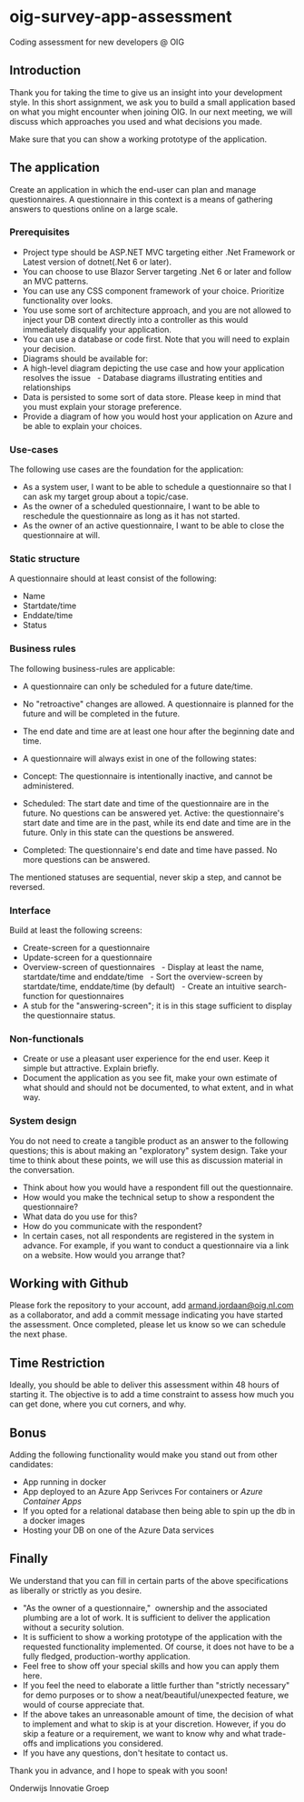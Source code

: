 # oig-survey-app-assessment
Coding assessment for new developers @ OIG

## Introduction
Thank you for taking the time to give us an insight into your development style. In this short assignment, we ask you to build a small application based on what you might encounter when joining OIG. In our next meeting, we will discuss which approaches you used and what decisions you made.

Make sure that you can show a working prototype of the application.

## The application
Create an application in which the end-user can plan and manage questionnaires. A questionnaire in this context is a
means of gathering answers to questions online on a large scale.

### Prerequisites
- Project type should be ASP.NET MVC targeting either .Net Framework or Latest version of dotnet(.Net 6 or later).
- You can choose to use Blazor Server targeting .Net 6 or later and follow an MVC patterns.
- You can use any CSS component framework of your choice. Prioritize functionality over looks.
- You use some sort of architecture approach, and you are not allowed to inject your DB context directly into a controller as this would immediately disqualify your application. 
- You can use a database or code first. Note that you will need to explain your decision.
- Diagrams should be available for:
- A high-level diagram depicting the use case and how your application resolves the issue
  - Database diagrams illustrating entities and relationships
- Data is persisted to some sort of data store. Please keep in mind that you must explain your storage preference.
- Provide a diagram of how you would host your application on Azure and be able to explain your choices.

### Use-cases
The following use cases are the foundation for the application:
- As a system user, I want to be able to schedule a questionnaire so that I can ask my target group about a
topic/case.
- As the owner of a scheduled questionnaire, I want to be able to reschedule the questionnaire as long as it has
not started.
- As the owner of an active questionnaire, I want to be able to close the questionnaire at will.

### Static structure
A questionnaire should at least consist of the following:
- Name
- Startdate/time
- Enddate/time
- Status

### Business rules
The following business-rules are applicable:
- A questionnaire can only be scheduled for a future date/time.
- No "retroactive" changes are allowed.
A questionnaire is planned for the future and will be completed in the future.
- The end date and time are at least one hour after the beginning date and time.
- A questionnaire will always exist in one of the following states:
- Concept: The questionnaire is intentionally inactive, and cannot be administered.
- Scheduled: The start date and time of the questionnaire are in the future. No questions can be answered yet.
Active: the questionnaire's start date and time are in the past, while its end date and time are in the future. Only in this state can the questions be answered.

- Completed: The questionnaire's end date and time have passed. No more questions can be answered.

The mentioned statuses are sequential, never skip a step, and cannot be reversed.

### Interface
Build at least the following screens:
- Create-screen for a questionnaire
- Update-screen for a questionnaire
- Overview-screen of questionnaires
  - Display at least the name, startdate/time and enddate/time
  - Sort the overview-screen by startdate/time, enddate/time (by default)
  - Create an intuitive search-function for questionnaires
- A stub for the "answering-screen"; it is in this stage sufficient to display the questionnaire status.

### Non-functionals
- Create or use a pleasant user experience for the end user. Keep it simple but attractive. Explain briefly.
- Document the application as you see fit, make your own estimate of what should and should not be
documented, to what extent, and in what way.

### System design
You do not need to create a tangible product as an answer to the following questions; this is about making an
"exploratory" system design. Take your time to think about these points, we will use this as discussion material in the
conversation.
- Think about how you would have a respondent fill out the questionnaire.
- How would you make the technical setup to show a respondent the questionnaire?
- What data do you use for this?
- How do you communicate with the respondent?
- In certain cases, not all respondents are registered in the system in advance. For example, if you want to conduct
a questionnaire via a link on a website. How would you arrange that?

## Working with Github

Please fork the repository to your account, add armand.jordaan@oig.nl.com as a collaborator, and add a commit message indicating you have started the assessment. Once completed, please let us know so we can schedule the next phase.


## Time Restriction

Ideally, you should be able to deliver this assessment within 48 hours of starting it. The objective is to add a time constraint to assess how much you can get done, where you cut corners, and why.

## Bonus
Adding the following functionality would make you stand out from other candidates:
- App running in docker
- App deployed to an Azure App Serivces For containers or *Azure Container Apps*
- If you opted for a relational database then being able to spin up the db in a docker images
- Hosting your DB on one of the Azure Data services

## Finally
We understand that you can fill in certain parts of the above specifications as liberally or strictly as you desire.
- "As the owner of a questionnaire,"  ownership and the associated plumbing are a lot of work. It is sufficient to
deliver the application without a security solution.
- It is sufficient to show a working prototype of the application with the requested functionality implemented.
Of course, it does not have to be a fully fledged, production-worthy application.
- Feel free to show off your special skills and how you can apply them here.
- If you feel the need to elaborate a little further than "strictly necessary" for demo purposes or to show a
neat/beautiful/unexpected feature, we would of course appreciate that.
- If the above takes an unreasonable amount of time, the decision of what to implement and what to skip is at your discretion. However, if you do skip a feature or a requirement, we want to know why and what trade-offs and implications you considered.
- If you have any questions, don't hesitate to contact us.

Thank you in advance, and I hope to speak with you soon!

Onderwijs Innovatie Groep
